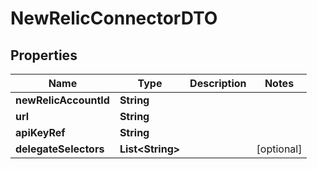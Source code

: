# NewRelicConnectorDTO

## Properties
Name | Type | Description | Notes
------------ | ------------- | ------------- | -------------
**newRelicAccountId** | **String** |  | 
**url** | **String** |  | 
**apiKeyRef** | **String** |  | 
**delegateSelectors** | **List&lt;String&gt;** |  |  [optional]
